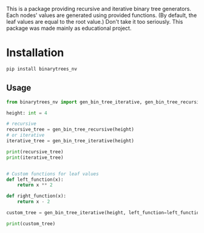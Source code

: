 This is a package providing recursive and iterative binary tree generators. Each nodes' values are generated using provided functions. (By default, the leaf values are equal to the root value.)
Don't take it too seriously. This package was made mainly as educational project.

# Installation
```bash
pip install binarytrees_nv
```

## Usage
```python
from binarytrees_nv import gen_bin_tree_iterative, gen_bin_tree_recursive

height: int = 4

# recursive
recursive_tree = gen_bin_tree_recursive(height)
# or iterative
iterative_tree = gen_bin_tree_iterative(height)

print(recursive_tree)
print(iterative_tree)


# Custom functions for leaf values
def left_function(x):
    return x ** 2

def right_function(x):
    return x - 2

custom_tree = gen_bin_tree_iterative(height, left_function=left_function, right_function=right_function)

print(custom_tree)
```
